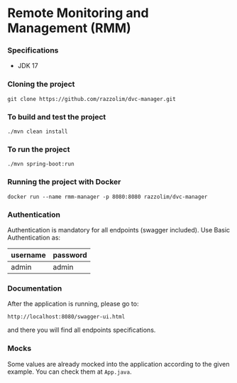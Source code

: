 # Remote Monitoring and Management (RMM)

### Specifications
- JDK 17

### Cloning the project
```git clone https://github.com/razzolim/dvc-manager.git```

### To build and test the project
```./mvn clean install```

### To run the project
``./mvn spring-boot:run``

### Running the project with Docker
```docker run --name rmm-manager -p 8080:8080 razzolim/dvc-manager```

### Authentication
Authentication is mandatory for all endpoints (swagger included). Use Basic Authentication as:

| username | password |
| ---------| -------- |
| admin | admin


### Documentation
After the application is running, please go to:

```http://localhost:8080/swagger-ui.html``` 

and there you will find all endpoints specifications.

### Mocks
Some values are already mocked into the application according to the given example. You can check them at ```App.java```.
